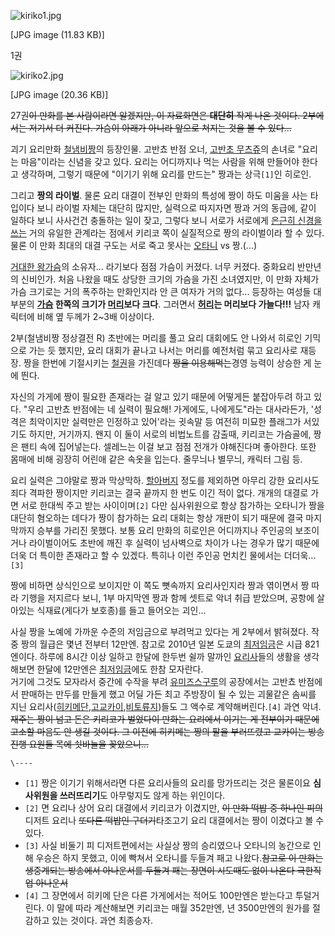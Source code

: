 ![kiriko1.jpg](//rv.wkcdn.net/http://rigvedawiki.net/r1/pds/kiriko1.jpg)

[JPG image (11.83 KB)]

1권

![kiriko2.jpg](//rv.wkcdn.net/http://rigvedawiki.net/r1/pds/kiriko2.jpg)

[JPG image (20.36 KB)]

27권<del>이 만화를 본 사람이라면 알겠지만, 이 자료화면은 **대단히** 작게 나온 것이다. 2부에서는 저기서 더 커진다. 가슴이
아래가 아니라 앞으로 쳐지는 것을 볼 수 있다...</del>

괴기 요리만화 [철냄비짱](%EC%B2%A0%EB%83%84%EB%B9%84%EC%A7%B1.md)의 등장인물. 고반쵸 반점 오너,
[고반초 무츠쥬](%EA%B3%A0%EB%B0%98%EC%B4%88%20%EB%AC%B4%EC%B8%A0%EC%A5%AC.md)의
손녀로 "요리는 마음"이라는 신념을 갖고 있다. 요리는 어디까지나 먹는 사람을 위해 만들어야 한다고 생각하며, 그렇기 때문에 "이기기 위해
요리를 만드는" 짱과는 상극`[1]`인 히로인.

그리고 **짱의 라이벌**. 물론 요리 대결이 전부인 만화의 특성에 짱이 하도 미움을 사는 타입이다 보니 라이벌 자체는 대단히 많지만,
실력으로 따지자면 짱과 거의 동급에, 같이 일하다 보니 사사건건 충돌하는 일이 잦고, 그렇다 보니 서로가 서로에게 [은근히 신경을쓰는](%EC%B8%A4%EB%8D%B0%EB%A0%88.md) 거의 유일한 관계라는 점에서 키리코 쪽이 실질적으로 짱의 라이벌이라 할
수 있다. 물론 이 만화 최대의 대결 구도는 서로 죽고 못사는
[오타니](%EC%98%A4%ED%83%80%EB%8B%88%20%EB%8B%88%EC%B9%98%EB%8F%84.md) vs
짱.(...)

[거대한 왕가슴](%EA%B1%B0%EC%9C%A0.md)의 소유자... 라기보다 점점 가슴이 커졌다. 너무 커졌다. 중화요리 반만년의
신비인가. 처음 나왔을 때도 상당한 크기의 가슴을 가진 소녀였지만, 이 만화 자체가 가슴 크기로는 거의 폭주하는 만화인지라 안 큰 여자가
거의 없다... 등장하는 여성들 대부분의 **[가슴](%EA%B0%80%EC%8A%B4.md) 한쪽의 크기가
[머리](%EB%A8%B8%EB%A6%AC.md)보다 크다**. 그러면서 **[허리](%ED%97%88%EB%A6%AC.md)는
머리보다 가늘다!!!** 남자 캐릭터에 비해 옆 두께가 2~3배 이상이다.

2부(철냄비짱 정상결전 R) 초반에는 머리를 풀고 요리 대회에도 안 나와서 히로인 기믹으로 가는 듯 했지만, 요리 대회가 끝나고 나서는
머리를 예전처럼 묶고 요리사로 재등장. 짱을 한번에 기절시키는 [철권](%EC%B2%A0%EA%B6%8C.md)을 가진데다
<del>짱을 이용해먹는</del>경영 능력이 상승한 게 눈에 띈다.

자신의 가게에 짱이 필요한 존재라는 걸 알고 있기 때문에 어떻게든 붙잡아두려 하고 있다. "우리 고반쵸 반점에는 네 실력이 필요해!
가게에도, 나에게도"라는 대사라든가, '성격은 최악이지만 실력만은 인정하고 있어'라는 귓속말 등 여전히 미묘한 플래그가 서있기도 하지만,
거기까지. 왠지 이 둘이 서로의 비법노트를 감출때, 키리코는 가슴골에, 짱은 팬티 속에 집어넣는다. 셀레느는 이걸 보고 점점 전개가
야해진다며 좋아한다. 또한 몸매에 비해 굉장히 어린애 같은 속옷을 입는다. 줄무늬나 별무늬, 캐릭터 그림 등.

요리 실력은 그야말로 짱과 막상막하. [할아](%EC%95%84%ED%82%A4%EC%95%BC%EB%A7%88%20%EC%B9%B4%EC%9D%B4%EC%9D%B4%EC%B9%98%EB%A1%9C.md)[버지](%EA%B3%A0%EB%B0%98%EC%B4%88%20%EB%AC%B4%EC%B8%A0%EC%A5%AC.md) 정도를 제외하면 아무리 강한 요리사도 죄다 격파한 짱이지만 키리코는 결국 끝까지 한
번도 이긴 적이 없다. 개개의 대결로 가면 서로 한대씩 주고 받는 사이이며`[2]` 다만 심사위원으로 항상 참가하는 오타니가 짱을 대단히
혐오하는 데다가 짱이 참가하는 요리 대회는 항상 개판이 되기 때문에 결국 마지막까지 승부를 가리진 못했다. 보통 요리 만화의 히로인은
어디까지나 주인공의 보조이거나 라이벌이어도 초반에 깨진 후 실력이 넘사벽으로 차이가 나는 경우가 많기 때문에 더욱 더 특이한 존재라고 할 수
있겠다. 특히나 이런 주인공 먼치킨 물에서는 더더욱...`[3]`

짱에 비하면 상식인으로 보이지만 이 쪽도 뼛속까지 요리사인지라 짱과 엮이면서 짱 따라 기행을 저지르다 보니, 1부 마지막엔 짱과 함께 셋트로
악녀 취급 받았으며, 공항에 살아있는 식재료(게다가 보호종)를 들고 들어오는 괴인...

사실 짱을 노예에 가까운 수준의 저임금으로 부려먹고 있다는 게 2부에서 밝혀졌다. 작중 짱의 월급은 몇년 전부터 12만엔. 참고로 2010년
일본 도쿄의 [최저임금](%EC%B5%9C%EC%A0%80%EC%9E%84%EA%B8%88%EC%A0%9C.md)은 시급 821엔이다.
하루에 8시간 이상 일하고 한달에 한두번 쉴까 말까인 [요리사](%EC%9A%94%EB%A6%AC%EC%82%AC.md)들의 생활을
생각해보면 한달에 12만엔은 [최저임금](%EC%B5%9C%EC%A0%80%EC%9E%84%EA%B8%88%EC%A0%9C.md)에도
한참 모자란다.  
거기에 그것도 모자라서 중간에 수작을 부려 [유미즈스구루](%EC%9C%A0%EB%AF%B8%EC%A6%88%20%EC%8A%A4%EA%B5%AC%EB%A3%A8.md)의 공장에서는
고반쵸 반점에서 판매하는 만두를 만들게 했고 어딜 가든 최고 주방장이 될 수 있는 괴물같은 솜씨를 지닌 요리사([히키메단](%ED%9E%88%ED%82%A4%EB%A9%94%20%EB%8B%A8.md),[고교카이](%EA%B3%A0%20%EA%B5%90%EC%B9%B4%EC%9D%B4.md),[비토류지](%EB%B9%84%ED%86%A0%20%EB%A5%98%EC%A7%80.md))들도 그 액수로 계약해버린다.`[4]` 과연
악녀.<del>재주는 짱이 넘고 돈은 키리코가 벌었다</del><del>이 만화는 요리에서 이기는 게 전부이기 때문에 고소할 마음도 안 생길
것이다. 그 이전에 히키메는 짱의 팔을 부러뜨렸고 교카이는 방송 진행 요원들 목에 쇳바늘을 꽂았으니...</del>

`\----`

  * `[1]` 짱은 이기기 위해서라면 다른 요리사들의 요리를 망가뜨리는 것은 물론이요 **심사위원을 쓰러뜨리기**도 아무렇지도 않게 하는 위인이다.
  * `[2]` 면 요리나 상어 요리 대결에서 키리코가 이겼지만, <del>이 만화 떡밥 중 하나인 피의</del> 디저트 요리나 <del>또다른 떡밥인 구더기</del>타조고기 요리 대결에서는 짱이 이겼다고 볼 수 있다.
  * `[3]` 사실 비둘기 피 디저트편에서는 사실상 짱의 승리였으나 오타니의 농간으로 인해 우승은 하지 못했고, 이에 빡쳐서 오타니를 두들겨 패고 나왔다.<del>참고로 이 만화는 생중계되는 방송에서 아나운서를 두들겨 패는 장면이 시도때도 없이 나온다 극한직업 아나운서</del>
  * `[4]` 그 장면에서 히키메 단은 다른 가게에서는 적어도 100만엔은 받는다고 투덜거린다. 이 말에 따라 계산해보면 키리코는 매월 352만엔, 년 3500만엔의 원가를 절감하고 있는 것이다. 과연 최종승자.

